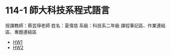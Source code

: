 # 114-1 師大科技系程式語言
授課教師：蔡芸琤老師
姓名：夏偉慈
系級：科技系二年級
課程筆記區、作業連結區、專題連結區
- [HW1](https://github.com/41371109h/114-1/blob/main/HW1_%E6%97%A5%E5%B8%B8%E6%94%AF%E5%87%BA%E9%80%9F%E7%AE%97%E8%88%87%E5%88%86%E6%94%A4_gradio.ipynb)
- [HW2]([https://github.com/41371109h/114-1/blob/main/HW2_%E6%88%90%E7%B8%BE%E4%B8%80%E6%9C%AC%E9%80%9A_gardio.ipynb](https://github.com/41371109h/114-1/blob/main/HW2_%E6%88%90%E7%B8%BE%E4%B8%80%E6%9C%AC%E9%80%9A.ipynb)) 
